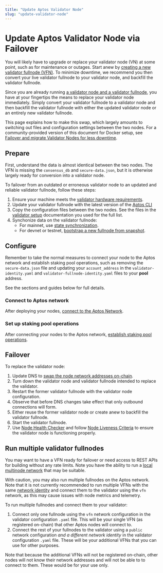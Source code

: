 ```yaml
---
title: "Update Aptos Validator Node"
slug: "update-validator-node"
---
```


# Update Aptos Validator Node via Failover

You will likely have to upgrade or replace your validator node (VN) at some point, such as for maintenance or outages. Start anew by [creating a new validator fullnode (VFN)](running-validator-node/index.md). To minimize downtime, we recommend you then convert your live validator fullnode to your validator node, and backfill the validator fullnode.

Since you are already running [a validator node and a validator fullnode](node-requirements.md), you have at your fingertips the means to replace your validator node immediately. Simply convert your validator fullnode to a validator node and then backfill the validator fullnode with either the updated validator node or an entirely new validator fullnode.

This page explains how to make this swap, which largely amounts to switching out files and configuration settings between the two nodes. For a community-provided version of this document for Docker setup, see [Failover and migrate Validator Nodes for less downtime](https://forum.aptoslabs.com/t/failover-and-migrate-validator-nodes-for-less-downtime/144846).

## Prepare

First, understand the data is almost identical between the two nodes. The VFN is missing the `consensus_db` and `secure-data.json`, but it is otherwise largely ready for conversion into a validator node.

To failover from an outdated or erroneous validator node to an updated and reliable validator fullnode, follow these steps:

1. Ensure your machine meets the [validator hardware requirements](node-requirements.md#hardware-requirements).
1. Update your validator fullnode with the latest version of the [Aptos CLI](../../../tools/aptos-cli/install-cli/index.md)
1. Copy the configuration files between the two nodes. See the files in the [validator setup](running-validator-node/index.md) documentation you used for the full list.
1. Synchonize data on the validator fullnode:
   * For mainnet, use [state synchronization](../../../guides/state-sync.md).
   * For devnet or testnet, [bootstrap a new fullnode from snapshot](../../full-node/bootstrap-fullnode.md).

## Configure

Remember to take the normal measures to connect your node to the Aptos network and establish staking pool operations, such as removing the `secure-data.json` file and updating your `account_address` in the `validator-identity.yaml` and `validator-fullnode-identity.yaml` files to your **pool** address.

See the sections and guides below for full details.

### Connect to Aptos network

After deploying your nodes, [connect to the Aptos Network](./connect-to-aptos-network.md).

### Set up staking pool operations

After connecting your nodes to the Aptos network, [establish staking pool operations](./staking-pool-operations.md).

## Failover

To replace the validator node:

1. Update DNS to [swap the node network addresses on-chain](./staking-pool-operations.md#3-update-validator-network-addresses-on-chain).
1. Turn down the validator node and validator fullnode intended to replace the validator.
1. Restart the former validator fullnode with the validator node configuration.
1. Observe that before DNS changes take effect that only outbound connections will form.
1. Either reuse the former validator node or create anew to backfill the validator fullnode.
1. Start the validator fullnode.
1. Use [Node Health Checker](../../measure/node-health-checker.md) and follow [Node Liveness Criteria](node-liveness-criteria.md) to ensure the validator node is functioning properly.

## Run multiple validator fullnodes

You may want to have a VFN ready for failover or need access to REST APIs for building without any rate limits. Note you have the ability to run a [local multinode network](../../../guides/running-a-local-multi-node-network.md) that may be suitable.

With caution, you may also run multiple fullnodes on the Aptos network. Note that it is not currently recommended to run multiple VFNs with the same [network identity](../../identity-and-configuration.md) and connect them to the validator using the `vfn` network, as this may cause issues with node metrics and telemetry.

To run multiple fullnodes and connect them to your validator:

1. Connect only one fullnode using the `vfn` network configuration in the validator configuration `.yaml` file. This will be your single VFN (as registered on-chain) that other Aptos nodes will connect to.
1. Connect the rest of your fullnodes to the validator using a `public` network configuration *and a different network identity* in the validator configuration `.yaml` file. These will be your additional VFNs that you can use for other purposes.

Note that because the additional VFNs will not be registered on-chain, other nodes will not know their network addresses and will not be able to to connect to them. These would be for your use only.
